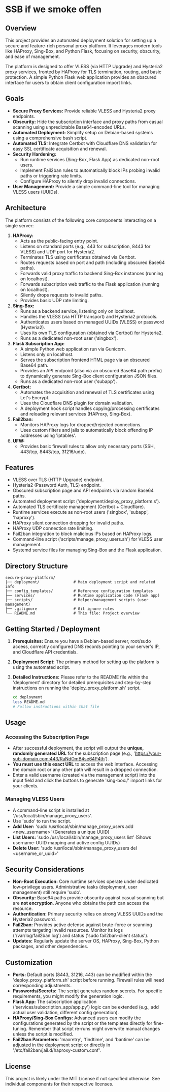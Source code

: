 # SSB if we smoke offen

## Overview

This project provides an automated deployment solution for setting up a secure and feature-rich personal proxy platform. It leverages modern tools like HAProxy, Sing-Box, and Python Flask, focusing on security, obscurity, and ease of management.

The platform is designed to offer VLESS (via HTTP Upgrade) and Hysteria2 proxy services, fronted by HAProxy for TLS termination, routing, and basic protection. A simple Python Flask web application provides an obscured interface for users to obtain client configuration import links.

## Goals

*   **Secure Proxy Services:** Provide reliable VLESS and Hysteria2 proxy endpoints.
*   **Obscurity:** Hide the subscription interface and proxy paths from casual scanning using unpredictable Base64-encoded URLs.
*   **Automated Deployment:** Simplify setup on Debian-based systems using a comprehensive bash script.
*   **Automated TLS:** Integrate Certbot with Cloudflare DNS validation for easy SSL certificate acquisition and renewal.
*   **Security Hardening:**
    *   Run runtime services (Sing-Box, Flask App) as dedicated non-root users.
    *   Implement Fail2ban rules to automatically block IPs probing invalid paths or triggering rate limits.
    *   Configure HAProxy to silently drop invalid connections.
*   **User Management:** Provide a simple command-line tool for managing VLESS users (UUIDs).

## Architecture

The platform consists of the following core components interacting on a single server:

1.  **HAProxy:**
    *   Acts as the public-facing entry point.
    *   Listens on standard ports (e.g., 443 for subscription, 8443 for VLESS) and UDP port for Hysteria2.
    *   Terminates TLS using certificates obtained via Certbot.
    *   Routes requests based on port and path (including obscured Base64 paths).
    *   Forwards valid proxy traffic to backend Sing-Box instances (running on localhost).
    *   Forwards subscription web traffic to the Flask application (running on localhost).
    *   Silently drops requests to invalid paths.
    *   Provides basic UDP rate limiting.
2.  **Sing-Box:**
    *   Runs as a backend service, listening only on localhost.
    *   Handles the VLESS (via HTTP transport) and Hysteria2 protocols.
    *   Authenticates users based on managed UUIDs (VLESS) or password (Hysteria2).
    *   Uses its own TLS configuration (obtained via Certbot) for Hysteria2.
    *   Runs as a dedicated non-root user ('singbox').
3.  **Flask Subscription App:**
    *   A simple Python web application run via Gunicorn.
    *   Listens only on localhost.
    *   Serves the subscription frontend HTML page via an obscured Base64 path.
    *   Provides an API endpoint (also via an obscured Base64 path prefix) to dynamically generate Sing-Box client configuration JSON files.
    *   Runs as a dedicated non-root user ('subapp').
4.  **Certbot:**
    *   Automates the acquisition and renewal of TLS certificates using Let's Encrypt.
    *   Uses the Cloudflare DNS plugin for domain validation.
    *   A deployment hook script handles copying/processing certificates and reloading relevant services (HAProxy, Sing-Box).
5.  **Fail2ban:**
    *   Monitors HAProxy logs for dropped/rejected connections.
    *   Uses custom filters and jails to automatically block offending IP addresses using 'iptables'.
6.  **UFW:**
    *   Provides basic firewall rules to allow only necessary ports (SSH, 443/tcp, 8443/tcp, 31216/udp).

## Features

*   VLESS over TLS (HTTP Upgrade) endpoint.
*   Hysteria2 (Password Auth, TLS) endpoint.
*   Obscured subscription page and API endpoints via random Base64 paths.
*   Automated deployment script ('deployment/deploy_proxy_platform.s').
*   Automated TLS certificate management (Certbot + Cloudflare).
*   Runtime services execute as non-root users ('singbox', 'subapp', 'haproxy').
*   HAProxy silent connection dropping for invalid paths.
*   HAProxy UDP connection rate limiting.
*   Fail2ban integration to block malicious IPs based on HAProxy logs.
*   Command-line script ('scripts/manage_proxy_users.sh') for VLESS user management.
*   Systemd service files for managing Sing-Box and the Flask application.

## Directory Structure

```plaintext
secure-proxy-platform/
├── deployment/               # Main deployment script and related info
├── config_templates/         # Reference configuration templates
├── services/                 # Runtime application code (Flask app)
├── scripts/                  # Helper/management scripts (user management)
├── .gitignore                # Git ignore rules
└── README.md                 # This file: Project overview
```

## Getting Started / Deployment

1.  **Prerequisites:** Ensure you have a Debian-based server, root/sudo access, correctly configured DNS records pointing to your server's IP, and Cloudflare API credentials.
2.  **Deployment Script:** The primary method for setting up the platform is using the automated script.
3.  **Detailed Instructions:** Please refer to the README file within the 'deployment' directory for detailed prerequisites and step-by-step instructions on running the 'deploy_proxy_platform.sh' script.

    ```bash
    cd deployment
    less README.md
    # Follow instructions within that file
    ```

## Usage

### Accessing the Subscription Page

*   After successful deployment, the script will output the **unique, randomly generated URL** for the subscription page (e.g., 'https://your-sub-domain.com:443/RaNdOmB4se64P4th').
*   **You must use this exact URL** to access the web interface. Accessing the domain root or any other path will result in a dropped connection.
*   Enter a valid username (created via the management script) into the input field and click the buttons to generate 'sing-box:/' import links for your clients.

### Managing VLESS Users

*   A command-line script is installed at '/usr/local/sbin/manage_proxy_users'.
*   Use 'sudo' to run the script.
*   **Add User:** 'sudo /usr/local/sbin/manage_proxy_users add <new_username>' (Generates a unique UUID)
*   **List Users:** 'sudo /usr/local/sbin/manage_proxy_users list' (Shows username-UUID mapping and active config UUIDs)
*   **Delete User:** 'sudo /usr/local/sbin/manage_proxy_users del <username_or_uuid>'

## Security Considerations

*   **Non-Root Execution:** Core runtime services operate under dedicated low-privilege users. Administrative tasks (deployment, user management) still require 'sudo'.
*   **Obscurity:** Base64 paths provide obscurity against casual scanning but are **not encryption**. Anyone who obtains the path can access the resource.
*   **Authentication:** Primary security relies on strong VLESS UUIDs and the Hysteria2 password.
*   **Fail2ban:** Provides active defense against brute-force or scanning attempts targeting invalid resources. Monitor its logs ('/var/log/fail2ban.log') and status ('sudo fail2ban-client status').
*   **Updates:** Regularly update the server OS, HAProxy, Sing-Box, Python packages, and other dependencies.

## Customization

*   **Ports:** Default ports (8443, 31216, 443) can be modified within the 'deploy_proxy_platform.sh' script before running. Firewall rules will need corresponding adjustments.
*   **Passwords/Secrets:** The script generates random secrets. For specific requirements, you might modify the generation logic.
*   **Flask App:** The subscription application ('services/subscription_app/app.py') logic can be extended (e.g., add actual user validation, different config generation).
*   **HAProxy/Sing-Box Configs:** Advanced users can modify the configurations generated by the script or the templates directly for fine-tuning. Remember that script re-runs might overwrite manual changes unless the script is modified.
*   **Fail2ban Parameters:** 'maxretry', 'findtime', and 'bantime' can be adjusted in the deployment script or directly in '/etc/fail2ban/jail.d/haproxy-custom.conf'.

## License

This project is likely under the MIT License if not specified otherwise. See individual components for their respective licenses.
